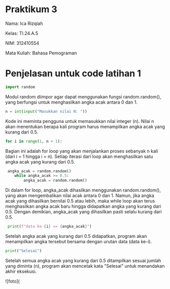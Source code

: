 # Praktikum 3

Nama: Ica Rizqiah

Kelas: TI.24.A.5

NIM: 312410554

Mata Kuliah: Bahasa Pemograman

# Penjelasan untuk code latihan 1

```python
import random
```
Modul random diimpor agar dapat menggunakan fungsi random.random(), yang berfungsi untuk menghasilkan angka acak antara 0 dan 1.

```python
n = int(input("Masukkan nilai N: "))
```
Kode ini meminta pengguna untuk memasukkan nilai integer (n). Nilai n akan menentukan berapa kali program harus menampilkan angka acak yang kurang dari 0.5.

```python
for i in range(1, n + 1):
```
Bagian ini adalah for loop yang akan menjalankan proses sebanyak n kali (dari i = 1 hingga i = n). Setiap iterasi dari loop akan menghasilkan satu angka acak yang kurang dari 0.5.

```python
 angka_acak = random.random()
    while angka_acak >= 0.5:
        angka_acak = random.random()
```
Di dalam for loop, angka_acak dihasilkan menggunakan random.random(), yang akan mengembalikan nilai acak antara 0 dan 1. Namun, jika angka acak yang dihasilkan bernilai 0.5 atau lebih, maka while loop akan terus menghasilkan angka acak baru hingga didapatkan angka yang kurang dari 0.5. Dengan demikian, angka_acak yang dihasilkan pasti selalu kurang dari 0.5.

```python
 print(f"data ke-{i} => {angka_acak}")
```
Setelah angka acak yang kurang dari 0.5 didapatkan, program akan menampilkan angka tersebut bersama dengan urutan data (data ke-i).

```python
print("Selesai")
```

Setelah semua angka acak yang kurang dari 0.5 ditampilkan sesuai jumlah yang diminta (n), program akan mencetak kata "Selesai" untuk menandakan akhir eksekusi.

![foto](

